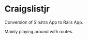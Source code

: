 Craigslistjr
========================

Conversion of Sinatra App to Rails App.

Mainly playing around with routes.
